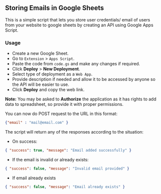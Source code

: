 ## Storing Emails in Google Sheets

This is a simple script that lets you store user credentials/ email of users from your website to google sheets by creating an API using Google Apps Script.

### Usage
- Create a new Google Sheet.
- Go to `Extension` > `Apps Script`.
- Paste the code from `code.gs` and make any changes if required.
- Click __Deploy__ > __New Deployment__.
- Select type of deployment as a `Web App`.
- Provide description if needed and allow it to be accessed by anyone so the API will be easier to use.
- Click __Deploy__ and copy the web link.

__Note:__
 You may be asked to __Authorize__ the application as it has rights to add data to spreadsheet, so provide it with proper permissions.

You can now do POST request to the URL in this format:
```json
{"email" : "mail@email.com" }
```


The script will return any of the responses according to the situation:
- On success:
```json
{ "success": true, "message": "Email added successfully" }
```
- If the email is invalid or already exists:
```json
{ "success": false, "message": "Invalid email provided" }
```
- If email already exists
```json
{ "success": false, "message": "Email already exists" }
```